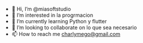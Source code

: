- 👋 Hi, I’m @miasoftstudio
- 👀 I’m interested in  la progrmacion
- 🌱 I’m currently learning  Python  y  flutter
- 💞️ I’m looking to collaborate on  lo que sea necesario
- 📫 How to reach me  charlymego@gmail.com

<!---
miasoftstudio/miasoftstudio is a ✨ special ✨ repository because its `README.md` (this file) appears on your GitHub profile.
You can click the Preview link to take a look at your changes.
--->
